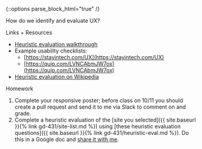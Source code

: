 {::options parse_block_html="true" /}
<section class="accordion-wrapper">

How do we identify and evaluate UX?

<div class="accordion-title js-trigger-content-toggle">
Links + Resources
</div>

- [Heuristic evaluation walkthrough](https://uxplanet.org/how-to-develop-an-eye-for-ux-design-95cca951d7f4)
- Example usability checklists:
  - [https://stayintech.com/UX](https://stayintech.com/UX)
  - [https://quip.com/LVNCAbmJW7ox](https://quip.com/LVNCAbmJW7ox)
- [Heuristic evaluation on Wikipedia](https://en.wikipedia.org/wiki/Heuristic_evaluation)


<div class="accordion-title js-trigger-content-toggle">
Homework
</div>

1. Complete your responsive poster; before class on 10/11 you should create a pull request and send it to me via Slack to comment on and grade.
1. Complete a heuristic evaluation of the [site you selected]({{ site.baseurl }}{% link gd-431/site-list.md %}) using [these heuristic evaluation questions]({{ site.baseurl }}{% link gd-431/heuristic-eval.md %}). Do this in a Google doc and [share it with me](https://support.google.com/drive/answer/2494822?hl=en&authuser=0).
</section>
